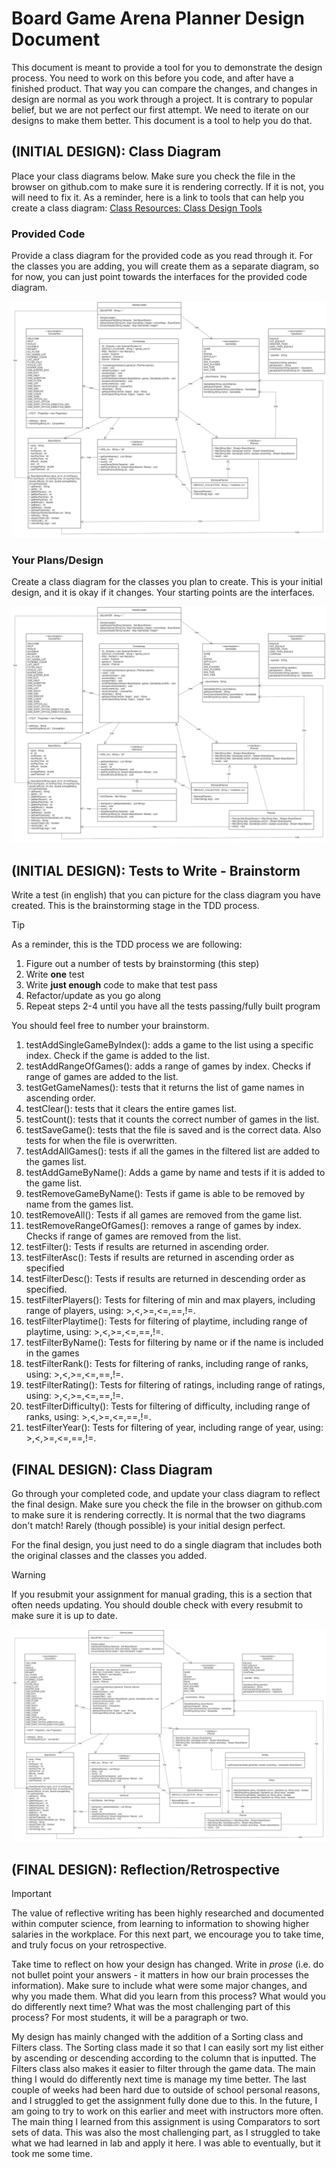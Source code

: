 # Board Game Arena Planner Design Document


This document is meant to provide a tool for you to demonstrate the design process. You need to work on this before you code, and after have a finished product. That way you can compare the changes, and changes in design are normal as you work through a project. It is contrary to popular belief, but we are not perfect our first attempt. We need to iterate on our designs to make them better. This document is a tool to help you do that.


## (INITIAL DESIGN): Class Diagram 

Place your class diagrams below. Make sure you check the file in the browser on github.com to make sure it is rendering correctly. If it is not, you will need to fix it. As a reminder, here is a link to tools that can help you create a class diagram: [Class Resources: Class Design Tools](https://github.com/CS5004-khoury-lionelle/Resources?tab=readme-ov-file#uml-design-tools)

### Provided Code

Provide a class diagram for the provided code as you read through it.  For the classes you are adding, you will create them as a separate diagram, so for now, you can just point towards the interfaces for the provided code diagram.

![UML Diagram](Provided_Code_UML_initial.jpg)


### Your Plans/Design

Create a class diagram for the classes you plan to create. This is your initial design, and it is okay if it changes. Your starting points are the interfaces. 

![UML Diagram](Initial_UML.jpg)



## (INITIAL DESIGN): Tests to Write - Brainstorm

Write a test (in english) that you can picture for the class diagram you have created. This is the brainstorming stage in the TDD process. 

> [!TIP]
> As a reminder, this is the TDD process we are following:
> 1. Figure out a number of tests by brainstorming (this step)
> 2. Write **one** test
> 3. Write **just enough** code to make that test pass
> 4. Refactor/update  as you go along
> 5. Repeat steps 2-4 until you have all the tests passing/fully built program

You should feel free to number your brainstorm. 

1. testAddSingleGameByIndex(): adds a game to the list using a specific index. Check if the game is added to the list.
2. testAddRangeOfGames(): adds a range of games by index. Checks if range of games are added to the list.
3. testGetGameNames(): tests that it returns the list of game names in ascending order.
4. testClear(): tests that it clears the entire games list.
5. testCount(): tests that it counts the correct number of games in the list.
6. testSaveGame(): tests that the file is saved and is the correct data. Also tests for when the file is overwritten.
7. testAddAllGames(): tests if all the games in the filtered list are added to the games list.
8. testAddGameByName(): Adds a game by name and tests if it is added to the game list.
9. testRemoveGameByName(): Tests if game is able to be removed by name from the games list.
10. testRemoveAll(): Tests if all games are removed from the game list.
11. testRemoveRangeOfGames(): removes a range of games by index. Checks if range of games are removed from the list.
12. testFilter(): Tests if results are returned in ascending order.
13. testFilterAsc(): Tests if results are returned in ascending order as specified
14. testFilterDesc(): Tests if results are returned in descending order as specified.
13. testFilterPlayers(): Tests for filtering of min and max players, including range of players, using: >,<,>=,<=,==,!=.
14. testFilterPlaytime(): Tests for filtering of playtime, including range of playtime, using: >,<,>=,<=,==,!=.
15. testFilterByName(): Tests for filtering by name or if the name is included in the games
16. testFilterRank(): Tests for filtering of ranks, including range of ranks, using: >,<,>=,<=,==,!=.
17. testFilterRating(): Tests for filtering of ratings, including range of ratings, using: >,<,>=,<=,==,!=.
18. testFilterDifficulty(): Tests for filtering of difficulty, including range of ranks, using: >,<,>=,<=,==,!=.
19. testFilterYear(): Tests for filtering of year, including range of year, using: >,<,>=,<=,==,!=.




## (FINAL DESIGN): Class Diagram

Go through your completed code, and update your class diagram to reflect the final design. Make sure you check the file in the browser on github.com to make sure it is rendering correctly. It is normal that the two diagrams don't match! Rarely (though possible) is your initial design perfect. 

For the final design, you just need to do a single diagram that includes both the original classes and the classes you added. 

> [!WARNING]
> If you resubmit your assignment for manual grading, this is a section that often needs updating. You should double check with every resubmit to make sure it is up to date.

![UML Diagram](Final_Code_UML.jpg)



## (FINAL DESIGN): Reflection/Retrospective

> [!IMPORTANT]
> The value of reflective writing has been highly researched and documented within computer science, from learning to information to showing higher salaries in the workplace. For this next part, we encourage you to take time, and truly focus on your retrospective.

Take time to reflect on how your design has changed. Write in *prose* (i.e. do not bullet point your answers - it matters in how our brain processes the information). Make sure to include what were some major changes, and why you made them. What did you learn from this process? What would you do differently next time? What was the most challenging part of this process? For most students, it will be a paragraph or two. 

My design has mainly changed with the addition of a Sorting class and Filters class. The Sorting class made it so that I can easily sort my list either by ascending or descending according to the column that is inputted. The Filters class also makes it easier to filter through the game data. The main thing I would do differently next time is manage my time better. The last couple of weeks had been hard due to outside of school personal reasons, and I struggled to get the assignment fully done due to this. In the future, I am going to try to work on this earlier and meet with instructors more often. The main thing I learned from this assignment is using Comparators to sort sets of data. This was also the most challenging part, as I struggled to take what we had learned in lab and apply it here. I was able to eventually, but it took me some time. 
